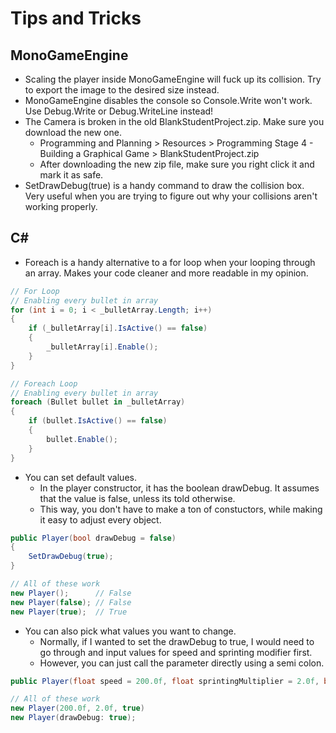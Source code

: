 # Tips and Tricks

## MonoGameEngine
* Scaling the player inside MonoGameEngine will fuck up its collision. Try to export the image to the desired size instead.
* MonoGameEngine disables the console so Console.Write won't work. Use Debug.Write or Debug.WriteLine instead!
* The Camera is broken in the old BlankStudentProject.zip. Make sure you download the new one.
    * Programming and Planning > Resources > Programming Stage 4 - Building a Graphical Game > BlankStudentProject.zip
    * After downloading the new zip file, make sure you right click it and mark it as safe.
* SetDrawDebug(true) is a handy command to draw the collision box. Very useful when you are trying to figure out why your collisions aren't working properly.


## C#
* Foreach is a handy alternative to a for loop when your looping through an array. Makes your code cleaner and more readable in my opinion.
``` C#
// For Loop
// Enabling every bullet in array
for (int i = 0; i < _bulletArray.Length; i++)
{
    if (_bulletArray[i].IsActive() == false)
    {
        _bulletArray[i].Enable();
    }
}
```
``` C#
// Foreach Loop
// Enabling every bullet in array
foreach (Bullet bullet in _bulletArray)
{
    if (bullet.IsActive() == false)
    {
        bullet.Enable();
    }
}
```
* You can set default values. 
    * In the player constructor, it has the boolean drawDebug. It assumes that the value is false, unless its told otherwise.
    * This way, you don't have to make a ton of constuctors, while making it easy to adjust every object.

``` C#
public Player(bool drawDebug = false)
{
    SetDrawDebug(true);
}

// All of these work
new Player();      // False
new Player(false); // False
new Player(true);  // True
```
* You can also pick what values you want to change. 
    * Normally, if I wanted to set the drawDebug to true, I would need to go through and input values for speed and sprinting modifier first.
    * However, you can just call the parameter directly using a semi colon.
``` C#
public Player(float speed = 200.0f, float sprintingMultiplier = 2.0f, bool drawDebug = false) {}

// All of these work
new Player(200.0f, 2.0f, true)
new Player(drawDebug: true); 
```


